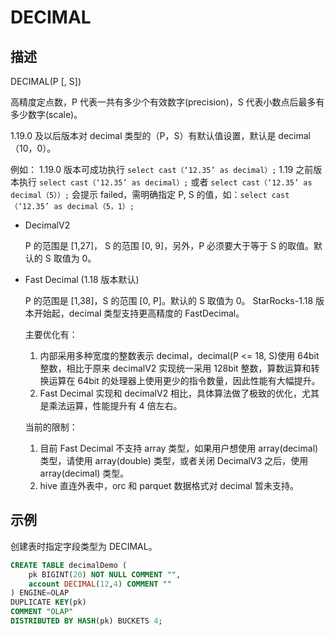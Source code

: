 # DECIMAL

## 描述

DECIMAL(P [, S])

高精度定点数，P 代表一共有多少个有效数字(precision)，S 代表小数点后最多有多少数字(scale)。

1.19.0 及以后版本对 decimal 类型的（P，S）有默认值设置，默认是 decimal（10，0）。

例如：
1.19.0 版本可成功执行 `select cast（‘12.35’ as decimal）;` 1.19 之前版本执行 `select cast（‘12.35’ as decimal）;` 或者 `select cast（‘12.35’ as decimal（5））;` 会提示 failed，需明确指定 P, S 的值，如：`select cast（‘12.35’ as decimal（5，1）;`

* DecimalV2

  P 的范围是 [1,27]， S 的范围 [0, 9]，另外，P 必须要大于等于 S 的取值。默认的 S 取值为 0。

* Fast Decimal  (1.18 版本默认)

  P 的范围是 [1,38]，S 的范围 [0, P]。默认的 S 取值为 0。
  StarRocks-1.18 版本开始起，decimal 类型支持更高精度的 FastDecimal。

  主要优化有：
  
  1. 内部采用多种宽度的整数表示 decimal，decimal(P <= 18, S)使用 64bit 整数，相比于原来 decimalV2 实现统一采用 128bit 整数，算数运算和转换运算在 64bit 的处理器上使用更少的指令数量，因此性能有大幅提升。
  2. Fast Decimal 实现和 decimalV2 相比，具体算法做了极致的优化，尤其是乘法运算，性能提升有 4 倍左右。
  
  当前的限制：
  
  1. 目前 Fast Decimal 不支持 array 类型，如果用户想使用 array(decimal)类型，请使用 array(double) 类型，或者关闭 DecimalV3 之后，使用 array(decimal) 类型。
  2. hive 直连外表中，orc 和 parquet 数据格式对 decimal 暂未支持。

## 示例

创建表时指定字段类型为 DECIMAL。

```sql
CREATE TABLE decimalDemo (
    pk BIGINT(20) NOT NULL COMMENT "",
    account DECIMAL(12,4) COMMENT ""
) ENGINE=OLAP 
DUPLICATE KEY(pk)
COMMENT "OLAP"
DISTRIBUTED BY HASH(pk) BUCKETS 4;
```
